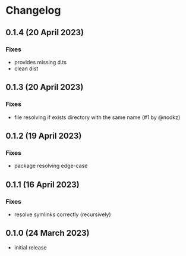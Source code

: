 # Changelog

## 0.1.4 (20 April 2023)

### Fixes

- provides missing d.ts
- clean dist

## 0.1.3 (20 April 2023)

### Fixes

- file resolving if exists directory with the same name (#1 by @nodkz)

## 0.1.2 (19 April 2023)

### Fixes

- package resolving edge-case

## 0.1.1 (16 April 2023)

### Fixes

- resolve symlinks correctly (recursively)

## 0.1.0 (24 March 2023)

- initial release
